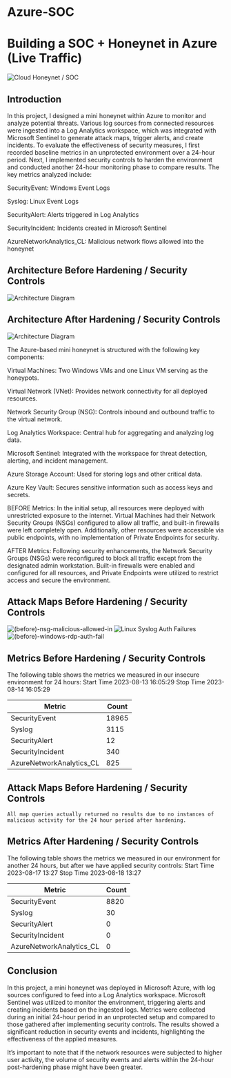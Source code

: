 # Azure-SOC

# Building a SOC + Honeynet in Azure (Live Traffic)
![Cloud Honeynet / SOC](https://i.imgur.com/ZWxe03e.jpg)

## Introduction

In this project, I designed a mini honeynet within Azure to monitor and analyze potential threats. Various log sources from connected resources were ingested into a Log Analytics workspace, which was integrated with Microsoft Sentinel to generate attack maps, trigger alerts, and create incidents. To evaluate the effectiveness of security measures, I first recorded baseline metrics in an unprotected environment over a 24-hour period. Next, I implemented security controls to harden the environment and conducted another 24-hour monitoring phase to compare results. The key metrics analyzed include:

SecurityEvent: Windows Event Logs

Syslog: Linux Event Logs

SecurityAlert: Alerts triggered in Log Analytics

SecurityIncident: Incidents created in Microsoft Sentinel

AzureNetworkAnalytics_CL: Malicious network flows allowed into the honeynet


## Architecture Before Hardening / Security Controls
![Architecture Diagram](https://i.imgur.com/aBDwnKb.jpg)

## Architecture After Hardening / Security Controls
![Architecture Diagram](https://i.imgur.com/YQNa9Pp.jpg)

The Azure-based mini honeynet is structured with the following key components:

Virtual Machines: Two Windows VMs and one Linux VM serving as the honeypots.

Virtual Network (VNet): Provides network connectivity for all deployed resources.

Network Security Group (NSG): Controls inbound and outbound traffic to the virtual network.

Log Analytics Workspace: Central hub for aggregating and analyzing log data.

Microsoft Sentinel: Integrated with the workspace for threat detection, alerting, and incident management.

Azure Storage Account: Used for storing logs and other critical data.

Azure Key Vault: Secures sensitive information such as access keys and secrets.


BEFORE Metrics:
In the initial setup, all resources were deployed with unrestricted exposure to the internet. Virtual Machines had their Network Security Groups (NSGs) configured to allow all traffic, and built-in firewalls were left completely open. Additionally, other resources were accessible via public endpoints, with no implementation of Private Endpoints for security.

AFTER Metrics:
Following security enhancements, the Network Security Groups (NSGs) were reconfigured to block all traffic except from the designated admin workstation. Built-in firewalls were enabled and configured for all resources, and Private Endpoints were utilized to restrict access and secure the environment.


## Attack Maps Before Hardening / Security Controls 
![(before)-nsg-malicious-allowed-in](https://github.com/user-attachments/assets/02378057-8cdb-4fa8-b74c-89ba9298dcd0)
![Linux Syslog Auth Failures](https://i.imgur.com/G1YgZt6.png)<br>
![(before)-windows-rdp-auth-fail](https://github.com/user-attachments/assets/c159c979-4c8d-4458-b7af-e44eee3e64f8)


## Metrics Before Hardening / Security Controls

The following table shows the metrics we measured in our insecure environment for 24 hours:
Start Time 2023-08-13 16:05:29
Stop Time 2023-08-14 16:05:29

| Metric                   | Count
| ------------------------ | -----
| SecurityEvent            | 18965
| Syslog                   | 3115
| SecurityAlert            | 12
| SecurityIncident         | 340
| AzureNetworkAnalytics_CL | 825

## Attack Maps Before Hardening / Security Controls

```All map queries actually returned no results due to no instances of malicious activity for the 24 hour period after hardening.```

## Metrics After Hardening / Security Controls

The following table shows the metrics we measured in our environment for another 24 hours, but after we have applied security controls:
Start Time 2023-08-17 13:27
Stop Time	2023-08-18 13:27

| Metric                   | Count
| ------------------------ | -----
| SecurityEvent            | 8820
| Syslog                   | 30
| SecurityAlert            | 0
| SecurityIncident         | 0
| AzureNetworkAnalytics_CL | 0

## Conclusion

In this project, a mini honeynet was deployed in Microsoft Azure, with log sources configured to feed into a Log Analytics workspace. Microsoft Sentinel was utilized to monitor the environment, triggering alerts and creating incidents based on the ingested logs. Metrics were collected during an initial 24-hour period in an unprotected setup and compared to those gathered after implementing security controls. The results showed a significant reduction in security events and incidents, highlighting the effectiveness of the applied measures.

It’s important to note that if the network resources were subjected to higher user activity, the volume of security events and alerts within the 24-hour post-hardening phase might have been greater.
